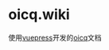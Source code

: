 # oicq.wiki

使用[vuepress](https://vuepress.vuejs.org/zh/)开发的[oicq](https://github.com/takayama-lily/oicq)文档
